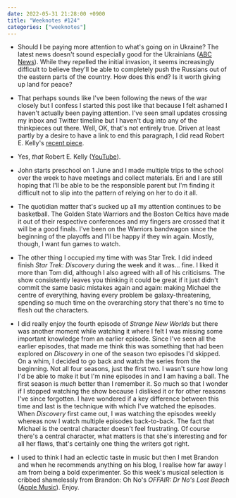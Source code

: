 ```yaml
---
date: 2022-05-31 21:28:00 +0900
title: "Weeknotes #124"
categories: ["weeknotes"]
---
```


- Should I be paying more attention to what's going on in Ukraine? The latest news doesn't sound especially good for the Ukrainians ([ABC News](https://www.abc.net.au/news/2022-05-29/russia-pummels-eastern-towns-in-bid-to-encircle-ukraine-forces/101108152)). While they repelled the initial invasion, it seems increasingly difficult to believe they'll be able to completely push the Russians out of the eastern parts of the country. How does this end? Is it worth giving up land for peace?

- That perhaps sounds like I've been following the news of the war closely but I confess I started this post like that because I felt ashamed I haven't actually been paying attention. I've seen small updates crossing my inbox and Twitter timeline but I haven't dug into any of the thinkpieces out there. Well, OK, that's not entirely true. Driven at least partly by a desire to have a link to end this paragraph, I did read Robert E. Kelly's [recent piece](https://www.19fortyfive.com/2022/05/why-giving-arms-to-ukraine-is-not-pro-war/).

- Yes, _that_ Robert E. Kelly ([YouTube](https://youtu.be/Mh4f9AYRCZY)).

- John starts preschool on 1 June and I made multiple trips to the school over the week to have meetings and collect materials. Eri and I are still hoping that I'll be able to be the responsible parent but I'm finding it difficult not to slip into the pattern of relying on her to do it all.

- The quotidian matter that's sucked up all my attention continues to be basketball. The Golden State Warriors and the Boston Celtics have made it out of their respective conferences and my fingers are crossed that it will be a good finals. I've been on the Warriors bandwagon since the beginning of the playoffs and I'll be happy if they win again. Mostly, though, I want fun games to watch.

- The other thing I occupied my time with was Star Trek. I did indeed finish _Star Trek: Discovery_ during the week and it was… fine. I liked it more than Tom did, although I also agreed with all of his criticisms. The show consistently leaves you thinking it could be great if it just didn't commit the same basic mistakes again and again: making Michael the centre of everything, having every problem be galaxy-threatening, spending so much time on the overarching story that there's no time to flesh out the characters.

- I did really enjoy the fourth episode of _Strange New Worlds_ but there was another moment while watching it where I felt I was missing some important knowledge from an earlier episode. Since I've seen all the earlier episodes, that made me think this was something that had been explored on _Discovery_ in one of the season two episodes I'd skipped. On a whim, I decided to go back and watch the series from the beginning. Not all four seasons, just the first two. I wasn't sure how long I'd be able to make it but I'm nine episodes in and I am having a ball. The first season is _much_ better than I remember it. So much so that I wonder if I stopped watching the show because I disliked it or for other reasons I've since forgotten. I have wondered if a key difference between this time and last is the technique with which I've watched the episodes. When _Discovery_ first came out, I was watching the episodes weekly whereas now I watch multiple episodes back-to-back. The fact that Michael is the central character doesn't feel frustrating. Of course there's a central character, what matters is that she's interesting and for all her flaws, that's certainly one thing the writers got right.

- I used to think I had an eclectic taste in music but then I met Brandon and when he recommends anything on his blog, I realise how far away I am from being a bold experimenter. So this week's musical selection is cribbed shamelessly from Brandon: Oh No's _OFFAIR: Dr No's Lost Beach_ ([Apple Music](https://music.apple.com/us/album/offair-dr-nos-lost-beach/1620463862)). Enjoy.
